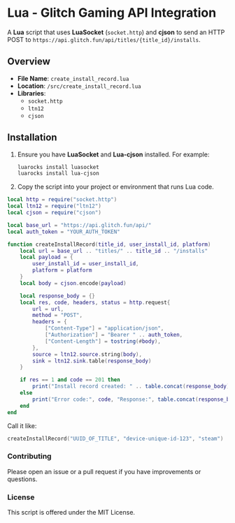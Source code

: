 # Lua - Glitch Gaming API Integration

A **Lua** script that uses **LuaSocket** (`socket.http`) and **cjson** to send an HTTP POST to `https://api.glitch.fun/api/titles/{title_id}/installs`.

## Overview

- **File Name**: `create_install_record.lua`
- **Location**: `/src/create_install_record.lua`
- **Libraries**: 
  - `socket.http`
  - `ltn12`
  - `cjson`

## Installation

1. Ensure you have **LuaSocket** and **Lua-cjson** installed. For example:
   ```bash
   luarocks install luasocket
   luarocks install lua-cjson
2. Copy the script into your project or environment that runs Lua code.

```lua
local http = require("socket.http")
local ltn12 = require("ltn12")
local cjson = require("cjson")

local base_url = "https://api.glitch.fun/api/"
local auth_token = "YOUR_AUTH_TOKEN"

function createInstallRecord(title_id, user_install_id, platform)
    local url = base_url .. "titles/" .. title_id .. "/installs"
    local payload = {
        user_install_id = user_install_id,
        platform = platform
    }
    local body = cjson.encode(payload)

    local response_body = {}
    local res, code, headers, status = http.request{
        url = url,
        method = "POST",
        headers = {
            ["Content-Type"] = "application/json",
            ["Authorization"] = "Bearer " .. auth_token,
            ["Content-Length"] = tostring(#body),
        },
        source = ltn12.source.string(body),
        sink = ltn12.sink.table(response_body)
    }

    if res == 1 and code == 201 then
        print("Install record created: " .. table.concat(response_body))
    else
        print("Error code:", code, "Response:", table.concat(response_body))
    end
end
```

Call it like:

```lua
createInstallRecord("UUID_OF_TITLE", "device-unique-id-123", "steam")
```

### Contributing
Please open an issue or a pull request if you have improvements or questions.

### License
This script is offered under the MIT License.

